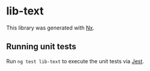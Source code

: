 # lib-text

This library was generated with [Nx](https://nx.dev).

## Running unit tests

Run `ng test lib-text` to execute the unit tests via [Jest](https://jestjs.io).
